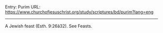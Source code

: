 Entry: Purim
URL: https://www.churchofjesuschrist.org/study/scriptures/bd/purim?lang=eng

---

A Jewish feast (Esth. 9:26â32). See Feasts.
